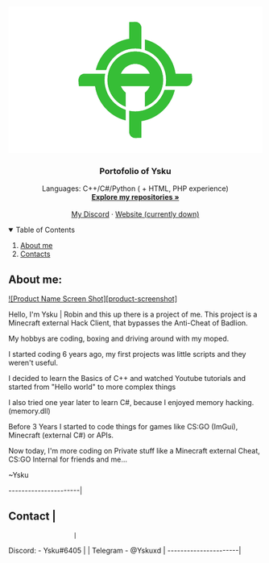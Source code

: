 <!-- PROJECT LOGO -->
<br />
<p align="center">
  <a href="https://github.com/Ysku1337/Ysku1337">
    <img src="images/averagetransparent.png" alt="Logo" width="520" height="290">
  </a>

  <h3 align="center">Portofolio of Ysku</h3>

  <p align="center">
    Languages: C++/C#/Python ( + HTML, PHP experience)
    <br />
    <a href="https://github.com/Ysku1337?tab=repositories"><strong>Explore my repositories »</strong></a>
    <br />
    <br />
    <a href="https://github.com/Ysku1337/mydiscord/blob/main/README.md">My Discord</a>
    ·
    <a href="https://overpr1zed.xyz">Website (currently down)</a>
  </p>
</p>



<!-- TABLE OF CONTENTS -->
<details open="open">
  <summary>Table of Contents</summary>
  <ol>
    <li>
      <a href="#about-the-project">About me</a>
    <li><a href="#usage">Contacts</a></li>

  </ol>
</details>



<!-- ABOUT THE PROJECT -->
## About me:

[![Product Name Screen Shot][product-screenshot]](https://prnt.sc/14ubdbd)

Hello, I'm Ysku | Robin and this up there is a project of me.
This project is a Minecraft external Hack Client, that bypasses the Anti-Cheat of Badlion.

My hobbys are coding, boxing and driving around with my moped.

I started coding 6 years ago, my first projects was little scripts and they weren't useful.

I decided to learn the Basics of C++ and watched Youtube tutorials and started from "Hello world" to more complex things

I also tried one year later to learn C#, because I enjoyed memory hacking. (memory.dll)

Before 3 Years I started to code things for games like CS:GO (ImGui), Minecraft (external C#) or APIs.

Now today, I'm more coding on Private stuff like a Minecraft external Cheat, CS:GO Internal for friends and me...

~Ysku

----------------------|
## Contact            |
                      |
Discord: - Ysku#6405  |
                      |
Telegram - @Yskuxd    |
----------------------|
